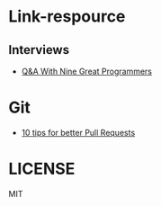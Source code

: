 # Link-respource

## Interviews

* [Q&A With Nine Great Programmers](http://www.dodgycoder.net/2012/09/q-with-nine-great-programmers.html)

# Git

* [10 tips for better Pull Requests](http://blog.ploeh.dk/2015/01/15/10-tips-for-better-pull-requests/)

# LICENSE

  MIT
